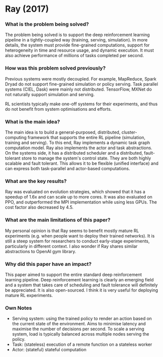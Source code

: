 # Ray (2017)

### What is the problem being solved?

The problem being solved is to support the deep reinforcement learning pipeline in a tightly-coupled way (training, serving, simulation). In more details, the system must provide fine-grained computations, support for heterogeneity in time and resource usage, and dynamic execution. It must also achieve performance of millions of tasks completed per second. 

### How was this problem solved previously?

Previous systems were mostly decoupled. For example, MapReduce, Spark Dryad do not support fine-grained simulation or policy serving. Task parallel systems (CIEL, Dask) were mainly not distributed. TensorFlow, MXNet do not naturally support simulation and serving.

RL scientists typically make one-off systems for their experiments, and thus do not benefit from system optimisations and efforts.

### What is the main idea?

The main idea is to build a general-purposed, distributed, cluster-computing framework that supports the entire RL pipeline (simulation, training and serving). To this end, Ray implements a dynamic task graph computation model. Ray also implements the actor and task abstractions. On the systems side, it has a distributed scheduler and a distributed, fault-tolerant store to manage the system's control state. They are both highly scalable and fault tolerant. This allows it to be flexible (unified interface) and can express both task-parallel and actor-based computations.

### What are the key results?

Ray was evaluated on evolution strategies, which showed that it has a speedup of 1.6x and can scale up to more cores. It was also evaluated on PPO, and outperformed the MPI implementation while using less GPUs. The cost factor also decreased by 4.5.

### What are the main limitations of this paper?

My personal opinion is that Ray seems to benefit mostly mature RL experiments (e.g. when people want to deploy their trained networks). It is still a steep system for researchers to conduct early-stage experiments, particularly in different context. I also wonder if Ray shares similar abstractions to OpenAI gym library.

### Why did this paper have an impact?

This paper aimed to support the entire standard deep reinforcement learning pipeline. Deep reinforcement learning is clearly an emerging field and a system that takes care of scheduling and fault tolerance will definitely be appreciated. It is also open-sourced. I think it is very useful for deploying mature RL experiments.

### Own Notes
- Serving system: using the trained policy to render an action based on the current state of the environment. Aims to minimise latency and maximise the number of decisions per second. To scale a serving system, load is typically balanced across multiple nodes serving the policy.
- Task: (stateless) execution of a remote function on a stateless worker
- Actor: (stateful) stateful computation



